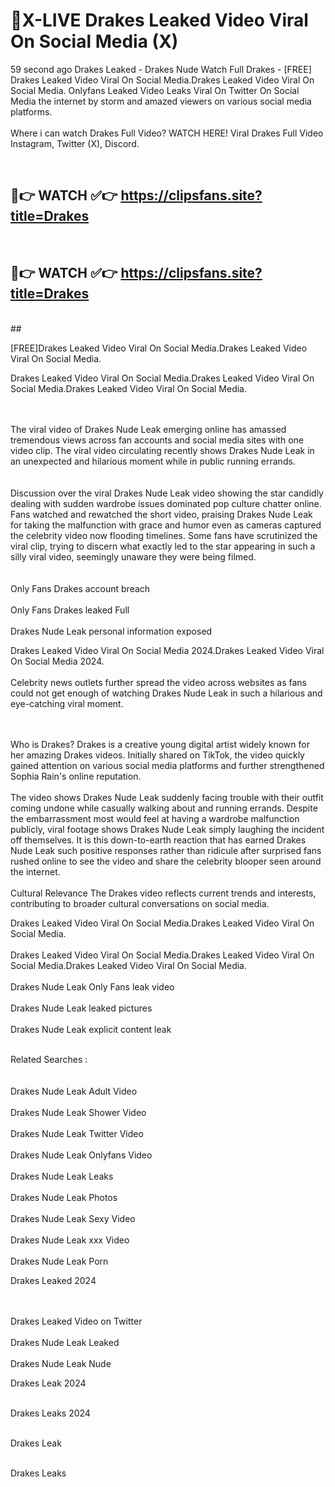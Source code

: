 # 🔴X-LIVE Drakes Leaked Video Viral On Social Media (X)<br>


59 second ago Drakes Leaked  - Drakes Nude  Watch Full Drakes - [FREE] Drakes Leaked Video Viral On Social Media.Drakes Leaked Video Viral On Social Media.   Onlyfans Leaked Video Leaks Viral On Twitter On Social Media the internet by storm and amazed viewers on various social media platforms. <br><br>
Where i can watch Drakes Full Video? WATCH HERE! Viral Drakes Full Video Instagram, Twitter (X), Discord. <br>


 <br>

##  🔴👉 WATCH ✅👉  <a href="https://clipsfans.site?title=Drakes&ref=git">https://clipsfans.site?title=Drakes</a> <br>
  <br>

##  🔴👉 WATCH ✅👉  <a href="https://clipsfans.site?title=Drakes&ref=git">https://clipsfans.site?title=Drakes</a> <br>
  <br>
  ##



[FREE]Drakes Leaked Video Viral On Social Media.Drakes Leaked Video Viral On Social Media. <br>

Drakes Leaked Video Viral On Social Media.Drakes Leaked Video Viral On Social Media.Drakes Leaked Video Viral On Social Media. <br>


  <br>

  <br>
The viral video of Drakes Nude Leak emerging online has amassed tremendous views across fan accounts and social media sites with one video clip. The viral video circulating recently shows Drakes Nude Leak in an unexpected and hilarious moment while in public running errands.<br>
<br>


<br>
Discussion over the viral Drakes Nude Leak video showing the star candidly dealing with sudden wardrobe issues dominated pop culture chatter online. Fans watched and rewatched the short video, praising Drakes Nude Leak for taking the malfunction with grace and humor even as cameras captured the celebrity video now flooding timelines. Some fans have scrutinized the viral clip, trying to discern what exactly led to the star appearing in such a silly viral video, seemingly unaware they were being filmed.<br>
<br>
<br> 
Only Fans Drakes account breach<br>
<br>
Only Fans Drakes leaked Full <br>
<br>
Drakes Nude Leak personal information exposed<br>

Drakes Leaked Video Viral On Social Media 2024.Drakes Leaked Video Viral On Social Media 2024. <br>
<br>
Celebrity news outlets further spread the video across websites as fans could not get enough of watching Drakes Nude Leak in such a hilarious and eye-catching viral moment.<br>
<br>

<br>
Who is Drakes? Drakes is a creative young digital artist widely known for her amazing Drakes videos. Initially shared on TikTok, the video quickly gained attention on various social media platforms and further strengthened Sophia Rain's online reputation.<br>
<br>
The video shows Drakes Nude Leak suddenly facing trouble with their outfit coming undone while casually walking about and running errands. Despite the embarrassment most would feel at having a wardrobe malfunction publicly, viral footage shows Drakes Nude Leak simply laughing the incident off themselves. It is this down-to-earth reaction that has earned Drakes Nude Leak such positive responses rather than ridicule after surprised fans rushed online to see the video and share the celebrity blooper seen around the internet.<br>
<br>
Cultural Relevance The Drakes video reflects current trends and interests, contributing to broader cultural conversations on social media.<br>

Drakes Leaked Video Viral On Social Media.Drakes Leaked Video Viral On Social Media.<br>
<br>
Drakes Leaked Video Viral On Social Media.Drakes Leaked Video Viral On Social Media.Drakes Leaked Video Viral On Social Media.<br>
<br>
Drakes Nude Leak Only Fans leak video<br>
<br>
Drakes Nude Leak leaked pictures<br>
<br>
Drakes Nude Leak explicit content leak<br>


<br>
Related Searches :<br>
<br>

<br>
Drakes Nude Leak Adult Video<br>
<br>
Drakes Nude Leak Shower Video<br>
<br>
Drakes Nude Leak Twitter Video<br>
<br>
Drakes Nude Leak Onlyfans Video<br>
<br>
Drakes Nude Leak Leaks<br>
<br>
Drakes Nude Leak Photos<br>

<br>
Drakes Nude Leak Sexy Video<br>
<br>
Drakes Nude Leak xxx Video<br>
<br>
Drakes Nude Leak Porn<br>

Drakes  Leaked 2024 <br> <br>
<br>

Drakes Leaked Video on Twitter <br>
<br>
Drakes Nude Leak Leaked<br>
<br>
Drakes Nude Leak Nude<br>


Drakes  Leak 2024 <br> <br>



Drakes  Leaks 2024 <br> <br>



 
Drakes  Leak<br> <br>



Drakes  Leaks<br> <br>





</p>




 



</p>










